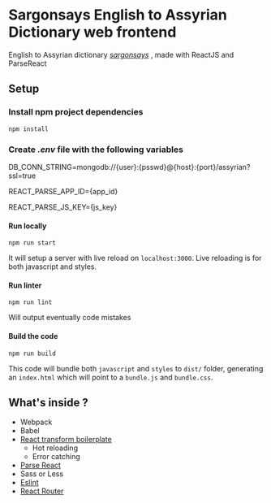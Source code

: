 # Sargonsays English to Assyrian Dictionary web frontend #

English to Assyrian dictionary [*sargonsays*](sargonsays.com) , made with ReactJS and ParseReact

## Setup

### Install npm project dependencies
```
npm install
```
### Create *.env* file with the following variables

DB_CONN_STRING=mongodb://{user}:{psswd}@{host}:{port}/assyrian?ssl=true

REACT_PARSE_APP_ID={app_id} 

REACT_PARSE_JS_KEY={js_key}

#### Run locally

```
npm run start
```

It will setup a server with live reload on `localhost:3000`. Live reloading is for both javascript and styles.

#### Run linter

```
npm run lint
```

Will output eventually code mistakes

#### Build the code

```
npm run build
```

This code will bundle both `javascript` and `styles` to `dist/` folder, generating an `index.html` which will point to a `bundle.js` and `bundle.css`.

## What's inside ?
- Webpack
- Babel
- [React transform boilerplate](https://github.com/gaearon/react-transform-boilerplate)
   - Hot reloading
   - Error catching
- [Parse React](https://github.com/ParsePlatform/ParseReact)
- Sass or Less
- [Eslint](http://eslint.org/)
- [React Router](https://github.com/rackt/react-router)


